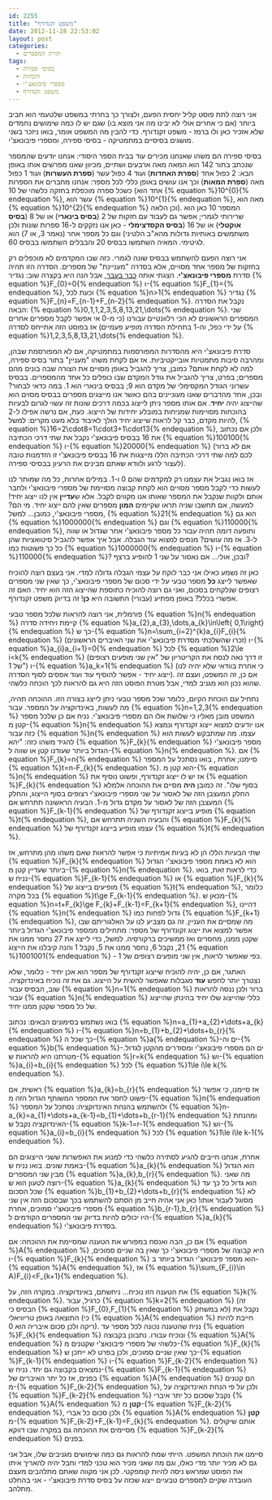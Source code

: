 ```yaml
---
id: 2255
title: "משפט זקנדורף"
date: 2012-11-28 22:53:02
layout: post
categories: 
  - תורת המספרים
tags: 
  - בסיסי ספירה
  - הוכחות
  - מספרי פיבונאצ'י
  - משפט זקנדורף
---
```

אני רוצה לתת פוסט קליל יחסית הפעם, ולצורך כך בחרתי במשפט שלטעמי הוא חביב ביותר (אם כי אחרים אולי לא יבינו מה אני מוצא בו) שגם יש לו כמה שימושים נחמדים שלא אזכיר כאן ולו ברמז - משפט זקנדורף. כדי להבין מה המשפט אומר, בואו ניזכר בשני מושגים בסיסיים במתמטיקה - בסיסי ספירה, ומספרי פיבונאצ'י.

בסיסי ספירה הם משהו שאנחנו מכירים עוד בבית הספר היסודי: אנחנו יודעים שהמספר שנכתב בתור 142 הוא המאה מאה ארבעים ושתיים, מכיוון שאנו מפרשים אותו באופן הבא: 2 כפול אחד (<strong>ספרת האחדות</strong>) ועוד 4 כפול עשר (<strong>ספרת העשרות</strong>) ועוד 1 כפול מאה (<strong>ספרת המאות</strong>) וכך אנו עושים באופן כללי לכל מספר: אנחנו מחברים את הספרות כשכל ספרה מוכפלת בחזקה כלשהי של 10 (אחד הוא {% equation %}10^{0}{% endequation %}, עשר הוא {% equation %}10^{1}{% endequation %}, מאה הוא {% equation %}10^{2}{% endequation %} וכן הלאה). המספר 10 כאן הוא שרירותי לגמרי; אפשר גם לעבוד עם חזקות של 2 (<strong>בסיס בינארי</strong>) או של 8 (<strong>בסיס אוקטלי</strong>) או של 16 (<strong>בסיס הקסדצימלי</strong> - כאן אנו נזקקים ל-16 ספרות שונות ולכן משתמשים באותיות גדולות מהא"ב הלטיני) וגם כל מספר אחר (נאמר 3, או 7) הוא לגיטימי. המאיה השתמשו בבסיס 20 והבבלים השתמשו בבסיס 60.

אני רוצה הפעם להשתמש בבסיס שונה לגמרי. כזה שבו המקדמים לא מוכפלים רק בחזקות של מספר אחד מסויים, אלא בסדרה "מעניינת" של מספרים. הסדרה הזו תהיה סדרת <strong>מספרי פיבונאצ'י</strong>. הצגתי אותה <a href="http://www.gadial.net/2009/07/01/finding_fibonacci_formula/">כבר בעבר</a>, אבל הנה היא בקצרה שוב: נגדיר {% equation %}F_{0}=0{% endequation %} ו-{% equation %}F_{1}={% endequation %}, וכעת לכל {% equation %}n&gt;1{% endequation %} נגדיר {% equation %}F_{n}=F_{n-1}+F_{n-2}{% endequation %}. נקבל את הסדרה הבאה: {% equation %}0,1,1,2,3,5,8,13,21,\dots{% endequation %}. שני המספרים הראשונים לא הכי רלוונטיים עבורנו (כי מ-0 אי אפשר לקבל מספרים אחרים על ידי כפל, וה-1 בתחילת הסדרה מופיע פעמיים) אז בפוסט הזה אתייחס לסדרה {% equation %}1,2,3,5,8,13,21,\dots{% endequation %}.

סדרת פיבונאצ'י היא מהסדרות המפורסמות במתמטיקה, אם לא המפורסמת שבהן, ומהרבה סיבות מתמטיות אובייקטיביות. אז אם לקחת משהו "מעניין" בתור בסיס ספירה, למה לא לקחת אותם? כמובן, צריך להגביל באופן מסויים את הצורה שבה בונים מהם מספרים; בפרט, צריך להגביל את גודל המקדם שבו כופלים כל אחד מהמספרים. בבסיס עשרוני הגודל המקסימלי של מקדם הוא 9; בבסיס בינארי הוא 1. במה כדאי לבחור? ובכן, אחד מהדברים שאנו מעוניינים בהם כאשר אנו מייצגים מספרים בבסיס מסוים הוא שהייצוג יהיה <strong>יחיד</strong>. אם אותו מספר ניתן לייצוג בכמה דרכים שונות זה עשוי לגרום לבעיות בהוכחות מסויימות שמניחות במובלע יחידות של הייצוג. כעת, אם נרשה אפילו ל-2 להיות מקדם, כבר קל לראות שייצוג יחיד הולך לאיבוד בלא מעט מקרים: למשל, {% equation %}16=2\cdot8=1\cdot3+1\cdot13{% endequation %}, ולכן אם נכתוב את 16 בבסיס פיבונאצ'י נקבל את שתי דרכי הכתיבה {% equation %}100100{% endequation %} ו-{% equation %}20000{% endequation %} (אם לא ברור לכם למה שתי דרכי הכתיבה הללו מייצגות את 16 בבסיס פיבונאצ'י זו הזדמנות טובה לעצור לרגע ולוודא שאתם מבינים את הרעיון בבסיסי ספירה).

אז בואו נגביל את עצמנו רק למקדמים שהם 0 ו-1. במילים אחרות, כל מה שמותר לנו לעשות כדי לקבל מספר מסויים הוא לקחת קבוצה מסויימת של מספרי פיבונאצ'י ולחבר אותם ולקוות שנקבל את המספר שאותו אנו מקווים לקבל. אלא ש<strong>עדיין</strong> אין לנו ייצוג יחיד! למעשה, אם תחשבו שניה תראו שקיימים <strong>המון</strong> מספרים שאין להם ייצוג יחיד. מי הם? מספרי פיבונאצ'י, כמובן... למשל, {% equation %}21{% endequation %} הוא גם {% equation %}1000000{% endequation %} וגם {% equation %}110000{% endequation %}, ותופעה דומה תהיה עבור כל מספר פיבונאצ'י אחר שגדול או שווה ל-3. אז מה עושים? מנסים למצוא עוד הגבלה. אבל איך אפשר להגביל סיטואציות שהן כל כך פשוטות כמו {% equation %}1000000{% endequation %} ו-{% equation %}110000{% endequation %}? ובכן, אולי... אם נאסור על שני 1 להופיע ברצף?

כאן זה נשמע כאילו אני כבר לוקח על עצמי הגבלה גדולה למדי. אני בעצם רוצה להוכיח שאפשר לייצג <strong>כל</strong> מספר טבעי על ידי סכום של מספרי פיבונאצ'י, כך שאין שני מספרים רצופים שנלקחים בסכום, ואני גם רוצה להוכיח כתוספת שהייצוג הזה הוא יחיד. האם זה אפשרי בכלל? באופן מפתיע (עבורי) התשובה היא <strong>כן</strong>! זה בדיוק משפט זקנדורף.

פורמלית, אני רוצה להראות שלכל מספר טבעי {% equation %}n{% endequation %} קיימת ויחידה סדרה {% equation %}a_{2},a_{3},\dots,a_{k}\in\left\{ 0,1\right\} {% endequation %} כך ש-{% equation %}n=\sum_{i=2}^{k}a_{i}F_{i}{% endequation %} (זכרו שהשלכתי מסדרת פיבונאצ'י את שני האיברים הראשונים) ו-{% equation %}a_{i}a_{i+1}=0{% endequation %} לכל {% equation %}2\le i&lt;k{% endequation %} (זו דרך נאה לנסח את הקריטריון של "אין שני מופעים רצופים של 1") ו-{% equation %}a_k=1{% endequation %} (כי אחרת בוודאי שלא יהיה לנו ייצוג יחיד - אפשר להוסיף עוד ועוד אפסים לסוף הסדרה). אם כן, זה המשפט, ועצם זה שהוא נכון הוא מגניב למדי, אבל מטרת הפוסט הזה היא גם להראות לכך הוכחה כלשהי.

נתחיל עם הוכחת הקיום, כלומר שכל מספר טבעי ניתן לייצג בצורה הזו. ההוכחה תהיה, מה לעשות, באינדוקציה על המספר. עבור {% equation %}n=1,2,3{% endequation %} המשפט מובן מאליו כי שלושת אלו הם מספרי פיבונאצ'י. נניח אם כן שלכל מספר קטן מ-{% equation %}n{% endequation %} אנו יודעים למצוא ייצוג זקנדורף ונמצא כזה עבור {% equation %}n{% endequation %} עצמו. מה שמתבקש לעשות הוא להגיד משהו כזה: "יהא {% equation %}F_{k}{% endequation %} מספר פיבונאצ'י הגדול ביותר שעודנו קטן או שווה ל-{% equation %}n{% endequation %}. אם {% equation %}F_{k}=n{% endequation %} סיימנו; אחרת , בואו נסתכל על המספר {% equation %}t=n-F_{k}{% endequation %}. הוא קטן מ-{% equation %}n{% endequation %} אז יש לו ייצוג זקנדורף, ופשוט נוסיף את {% equation %}F_{k}{% endequation %} בסוף שלו". זה כמובן <strong>היה</strong> מסיים את ההוכחה אלמלא החלק המעצבן הזה של לאסור על שני מספרי פיבונאצ'י רצופים בסוף הייצוג, והחלק המעצבן הזה של לאסור על מקדם גדול מ-1. הבעיה הראשונה תתרחש אם {% equation %}F_{k-1}{% endequation %} מופיע בייצוג זקנדורף של {% equation %}t{% endequation %}, והבעיה השניה תתרחש אם {% equation %}F_{k}{% endequation %} עצמו מופיע בייצוג זקנדורף של {% equation %}t{% endequation %}.

שתי הבעיות הללו הן לא בעיות אמיתיות כי אפשר להראות שאם משהו מהן מתרחש, אז {% equation %}F_{k}{% endequation %} הוא לא באמת מספר פיבונאצ'י הגדול ביותר שעדיין קטן מ-{% equation %}n{% endequation %}. כדי לראות זאת, בואו נניח ש-{% equation %}F_{k-1}{% endequation %} או {% equation %}F_{k}{% endequation %} מופיעים בייצוג של {% equation %}t{% endequation %}, כלומר בכל מקרה {% equation %}t\ge F_{k-1}{% endequation %}. מכאן ש-{% equation %}n=t+F_{k}\ge F_{k}+F_{k-1}=F_{k+1}{% endequation %}, דהיינו {% equation %}n{% endequation %} גדול לפחות כמו {% equation %}F_{k+1}{% endequation %}, מה שמסיים את העניין. זה גם מצביע לנו על האלגוריתם שבו אפשר למצוא את ייצוג זקונדורף של מספר: מתחילים ממספר פיבונאצ'י הגדול ביותר שקטן ממנו, מחסרים ואז ממשיכים ברקורסיה. למשל, כדי לייצג את 27 נחסר ממנו את 21, נקבל 6, נחסר ממנו את 5, נקבל 1 והנה קיבלנו את הייצוג {% equation %}1001001{% endequation %} - כפי שאפשר לראות, אין שני מופעים רצופים של 1.

האתגר, אם כן, יהיה להוכיח שייצוג זקנדורף של מספר הוא אכן יחיד - כלומר, שלא נצטרך יותר לחפש <strong>עוד</strong> מגבלות שאפשר להשית על הייצוג. גם את זה נוכיח באינדוקציה. שוב, הבסיס עבור {% equation %}n=1{% endequation %} ברור ולכן ננסה להראות עבור {% equation %}n{% endequation %} כללי שהייצוג שלו יחיד בהינתן שהייצוג של כל מספר שקטן ממנו יחיד.

בואו נשתמש בסימונים הבאים: נכתוב {% equation %}n=a_{1}+a_{2}+\dots+a_{k}{% endequation %} ו-{% equation %}n=b_{1}+b_{2}+\dots+b_{r}{% endequation %} כך שכל ה-{% equation %}a{% endequation %}-ים וה-{% equation %}b{% endequation %}-ים הם מספרי פיבונאצ'י ומסודרים מהקטן לגדול. מטרתנו היא להראות ש-{% equation %}r=k{% endequation %} וש-{% equation %}a_{i}=b_{i}{% endequation %} לכל {% equation %}1\le i\le k{% endequation %}.

ראשית, אם {% equation %}a_{k}=b_{r}{% endequation %} אז סיימנו, כי אפשר פשוט לחסר את המספר המשותף הגדול הזה מ-{% equation %}n{% endequation %} ולהשתמש בהנחת האינדוקציה: נסתכל על המספר {% equation %}n-a_{k}=a_{1}+\dots+a_{k-1}=b_{1}+\dots+b_{r-1}{% endequation %} ומהנחת האינדוקציה נקבל ש-{% equation %}k-1=r-1{% endequation %} וש-{% equation %}a_{i}=b_{i}{% endequation %} לכל {% equation %}1\le i\le k-1{% endequation %}.

אחרת, אנחנו חייבים להגיע לסתירה כלשהי כדי למנוע את האפשרות ששני הייצוגים הם באמת שונים. בואו נניח ש-{% equation %}a_{k}{% endequation %} הוא הגדול מבין שני המספרים {% equation %}a_{k},b_{r}{% endequation %}. מה שאני רוצה לטעון הוא ש-{% equation %}a_{k}{% endequation %} הוא גדול כל כך עד שכל הסכום {% equation %}b_{1}+b_{2}+\dots+b_{r}{% endequation %} לא מסוגל לעבור אותו! כאן אני אהיה חייב מן הסתם להשתמש בכך שבסכום הזה אין שני מספרי פיבונאצ'י סמוכים, אחרת {% equation %}b_{r-1},b_{r}{% endequation %} היו יכולים להיות בדיוק שני המספרים הקודמים ל-{% equation %}a_{k}{% endequation %} בסדרת פיבונאצ'י.

אם כן, הבה ואנסח במפורש את הטענה שמסיימת את ההוכחה: אם {% equation %}A{% endequation %} היא קבוצה של מספרי פיבונאצ'י כך שאין בה שניים סמוכים, ו-{% equation %}F_{k}{% endequation %} הוא מספר פיבונאצ'י הגדול ביותר ב-{% equation %}A{% endequation %}, אז {% equation %}\sum_{F_{i}\in A}F_{i}&lt;F_{k+1}{% endequation %}.

את הטענה הזו נוכיח... ניחשתם, באינדוקציה. במקרה הזה, על {% equation %}k{% endequation %}. כרגיל, עבור {% equation %}k=2{% endequation %} (זה הבסיס כי {% equation %}F_{0},F_{1}{% endequation %} לא במשחק) נקבל את התוצאה באופן טריוויאלי (כי {% equation %}A{% endequation %} חייבת להיות ריקה ולכן סכום איבריה הוא 0). נניח שהטענה נכונה לכל מספר עד {% equation %}F_{k}{% endequation %} ונוכיח עבורו. נתבונן בקבוצה {% equation %}A{% endequation %} כלשהי של מספרי פיבונאצ'י שקטנים מ-{% equation %}F_{k}{% endequation %} כך שאין שניים סמוכים, ולכן בפרט לא ייתכן ש-{% equation %}F_{k-1}{% endequation %} ו-{% equation %}F_{k-2}{% endequation %} נמצאים בקבוצה גם יחד. נניח ש-{% equation %}F_{k-1}{% endequation %} בפנים, אז כל יתר האיברים של {% equation %}A{% endequation %} הם קטנים מ-{% equation %}F_{k-2}{% endequation %}, ולכן על פי הנחת האינדוקציה על {% equation %}F_{k-2}{% endequation %} נקבל שסכום כל יתר איברי {% equation %}A{% endequation %} <strong>קטן</strong> מ-{% equation %}F_{k-2}{% endequation %}, ולכן סכום כל אברי {% equation %}A{% endequation %} <strong>קטן</strong> מ-{% equation %}F_{k-2}+F_{k-1}=F_{k}{% endequation %}. אותם שיקולים מסיימים את ההוכחה גם במקרה שבו דווקא {% equation %}F_{k-2}{% endequation %} בפנים.

סיימנו את הוכחת המשפט. הייתי שמח להראות גם כמה שימושים מגניבים שלו, אבל אני גם לא מכיר יותר מדי כאלו, וגם מה שאני מכיר הוא טכני למדי וחבל יהיה להאריך איתו את הפוסט שמראש ניסה להיות קומפקטי. לכן אני מקווה שאתם מתלהבים מעצם העובדה שקיים למספרים טבעיים ייצוג שכזה על בסיס סדרת פיבונאצ'י - אני בהחלט מתלהב.
